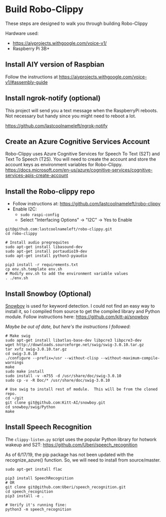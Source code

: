 # Build Robo-Clippy

These steps are designed to walk you through building Robo-Clippy

Hardware used:
* https://aiyprojects.withgoogle.com/voice-v1/
* Raspberry Pi 3B+

## Install AIY version of Raspbian

Follow the instructions at https://aiyprojects.withgoogle.com/voice-v1/#assembly-guide

## Install ngrok-notify (optional)

This project will send you a text message when the RaspberryPi reboots.  Not necessary but handy since you might need to reboot a lot.

https://github.com/lastcoolnameleft/ngrok-notify

## Create an Azure Cognitive Services Account

Robo-Clippy uses Azure Cognitive Services for Speech To Text (S2T) and Text To Speech (T2S).  You will need to create the account and store the account keys as environment variables for Robo-Clippy.
https://docs.microsoft.com/en-us/azure/cognitive-services/cognitive-services-apis-create-account



## Install the Robo-clippy repo

* Follow instructions at: https://github.com/lastcoolnameleft/robo-clippy
* Enable I2C:
    * `sudo raspi-config`
    * Select "Interfacing Options" -> "I2C" -> Yes to Enable


```shell
git@github.com:lastcoolnameleft/robo-clippy.git
cd robo-clippy

# Install audio preqrequites
sudo apt-get install libasound-dev
sudo apt-get install portaudio19-dev
sudo apt-get install python3-pyaudio

pip3 install -r requirements.txt
cp env.sh.template env.sh
# Modify env.sh to add the environment variable values
. ./env.sh
```

## Install Snowboy (Optional)

[Snowboy](https://snowboy.kitt.ai/) is used for keyword detection.  I could not find an easy way to install it, so I compiled from source to get the compiled library and Python module.  Follow instructions here:  https://github.com/kitt-ai/snowboy

*Maybe be out of date, but here's the instructions I followed*:

```
# Make swig
sudo apt-get install libatlas-base-dev libpcre3 libpcre3-dev
wget http://downloads.sourceforge.net/swig/swig-3.0.10.tar.gz
tar xvfz swig-3.0.10.tar.gz 
cd swig-3.0.10
./configure --prefix=/usr --without-clisp --without-maximum-compile-warnings
make
sudo make install
sudo install -v -m755 -d /usr/share/doc/swig-3.0.10
sudo cp -v -R Doc/* /usr/share/doc/swig-3.0.10

# Use swig to install rest of module.  This will be from the cloned repo.
cd ~/git
git clone git@github.com:Kitt-AI/snowboy.git
cd snowboy/swig/Python
make
```

## Install Speech Recognition

The `clippy-listen.py` script uses the popular Python library for hotwork wakeup and S2T:  https://github.com/Uberi/speech_recognition

As of 6/17/19, the pip package has not been updated with the recognize_azure() function.  So, we will need to install from source/master.

```shell
sudo apt-get install flac

pip3 install SpeechRecognition
# OR
git clone git@github.com:Uberi/speech_recognition.git
cd speech_recognition
pip3 install -e .

# Verify it's running fine:
python3 -m speech_recognition
```
